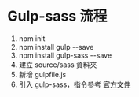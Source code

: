 # Gulp-sass 流程

1. npm init
2. npm install gulp --save
3. npm install gulp-sass --save
4. 建立 source/sass 資料夾
5. 新增 gulpfile.js
6. 引入 gulp-sass，指令參考 [官方文件](https://www.npmjs.com/package/gulp-sass) 